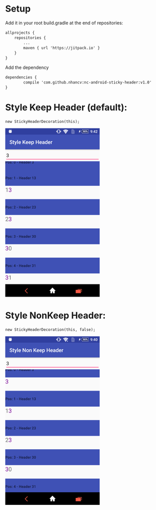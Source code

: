 # Setup
Add it in your root build.gradle at the end of repositories:

	allprojects {
		repositories {
			...
			maven { url 'https://jitpack.io' }
		}
	}
  
Add the dependency

	dependencies {
	        compile 'com.github.nhancv:nc-android-sticky-header:v1.0'
	}

# Style Keep Header (default):
```
new StickyHeaderDecoration(this);
```
<img src="screenshots/stylekeepheader.png" width="300" height="533">


# Style NonKeep Header:
```
new StickyHeaderDecoration(this, false);
```
<img src="screenshots/stylenonkeepheader.png" width="300" height="533">
